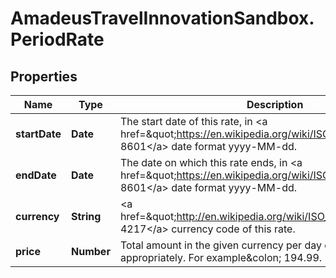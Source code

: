 # AmadeusTravelInnovationSandbox.PeriodRate

## Properties
Name | Type | Description | Notes
------------ | ------------- | ------------- | -------------
**startDate** | **Date** | The start date of this rate, in &lt;a href&#x3D;\&quot;https://en.wikipedia.org/wiki/ISO_8601\&quot;&gt;ISO 8601&lt;/a&gt; date format yyyy-MM-dd. | 
**endDate** | **Date** | The date on which this rate ends, in &lt;a href&#x3D;\&quot;https://en.wikipedia.org/wiki/ISO_8601\&quot;&gt;ISO 8601&lt;/a&gt; date format yyyy-MM-dd. | 
**currency** | **String** | &lt;a href&#x3D;\&quot;http://en.wikipedia.org/wiki/ISO_4217\&quot;&gt;ISO 4217&lt;/a&gt; currency code of this rate. | 
**price** | **Number** | Total amount in the given currency per day of this rate, formatted appropriately. For example&amp;colon; 194.99. | 


